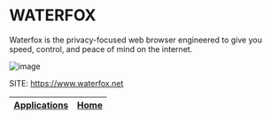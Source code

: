 # WATERFOX

 Waterfox is the privacy-focused web browser engineered to give you 
 speed, control, and peace of mind on the internet.
 
 ![image](https://www.waterfox.net/_astro/browser.08dcf237.svg)

 SITE: https://www.waterfox.net

 | [Applications](https://portable-linux-apps.github.io/apps.html) | [Home](https://portable-linux-apps.github.io)
 | --- | --- |
